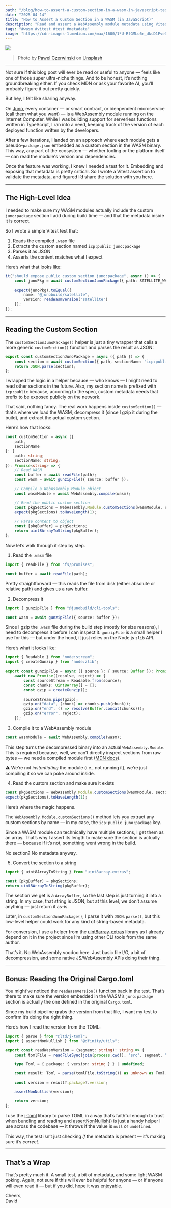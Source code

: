 ```yaml
---
path: "/blog/how-to-assert-a-custom-section-in-a-wasm-in-javascript-test"
date: "2025-04-14"
title: "How to Assert a Custom Section in a WASM (in JavaScript)"
description: "Read and assert a WebAssembly module metadata using Vitest, a quick recipe."
tags: "#wasm #vitest #test #metadata"
image: "https://cdn-images-1.medium.com/max/1600/1*U-RfGMLu6r_dkcD1FveD_A.jpeg"
---
```


![](https://cdn-images-1.medium.com/max/1600/1*U-RfGMLu6r_dkcD1FveD_A.jpeg)

> Photo by [Pawel Czerwinski](https://unsplash.com/fr/@pawel_czerwinski?utm_content=creditCopyText&utm_medium=referral&utm_source=unsplash) on [Unsplash](https://unsplash.com/fr/photos/motif-darriere-plan-HypiDneHQsQ?utm_content=creditCopyText&utm_medium=referral&utm_source=unsplash)

---

Not sure if this blog post will ever be read or useful to anyone — feels like one of those super ultra-niche things. And to be honest, it’s nothing groundbreaking either. If you check MDN or ask your favorite AI, you’ll probably figure it out pretty quickly.

But hey, I felt like sharing anyway.

On [Juno](https://juno.build/), every container — or smart contract, or idenpendent microservice (call them what you want) — is a WebAssembly module running on the Internet Computer. While I was building support for serverless functions written in TypeScript, I ran into a need, keeping track of the version of each deployed function written by the developers.

After a few iterations, I landed on an approach where each module gets a pseudo-`package.json` embedded as a custom section in the WASM binary. This way, any part of the ecosystem — whether tooling or the platform itself — can read the module's version and dependencies.

Once the feature was working, I knew I needed a test for it. Embedding and exposing that metadata is pretty critical. So I wrote a Vitest assertion to validate the metadata, and figured I’d share the solution with you here.

---

## The High-Level Idea

I needed to make sure my WASM modules actually include the custom `juno:package` section I add during build time — and that the metadata inside it is correct.

So I wrote a simple Vitest test that:

1.  Reads the compiled `.wasm` file
2.  Extracts the custom section named `icp:public juno:package`
3.  Parses it as JSON
4.  Asserts the content matches what I expect

Here’s what that looks like:

```typescript
it("should expose public custom section juno:package", async () => {
	const junoPkg = await customSectionJunoPackage({ path: SATELLITE_WASM_PATH });

	expect(junoPkg).toEqual({
		name: "@junobuild/satellite",
		version: readWasmVersion("satellite")
	});
});
```

---

## Reading the Custom Section

The `customSectionJunoPackage()` helper is just a tiny wrapper that calls a more generic `customSection()` function and parses the result as JSON:

```typescript
export const customSectionJunoPackage = async ({ path }) => {
	const section = await customSection({ path, sectionName: "icp:public juno:package" });
	return JSON.parse(section);
};
```

I wrapped the logic in a helper because — who knows — I might need to read other sections in the future. Also, my section name is prefixed with `icp:public` because, according to the spec, custom metadata needs that prefix to be exposed publicly on the network.

That said, nothing fancy. The real work happens inside `customSection()` — that’s where we load the WASM, decompress it (since I gzip it during the build), and extract the actual custom section.

Here’s how that looks:

```typescript
const customSection = async ({
	path,
	sectionName
}: {
	path: string;
	sectionName: string;
}): Promise<string> => {
	// Read WASM
	const buffer = await readFile(path);
	const wasm = await gunzipFile({ source: buffer });

	// Compile a WebAssembly.Module object
	const wasmModule = await WebAssembly.compile(wasm);

	// Read the public custom section
	const pkgSections = WebAssembly.Module.customSections(wasmModule, sectionName);
	expect(pkgSections).toHaveLength(1);

	// Parse content to object
	const [pkgBuffer] = pkgSections;
	return uint8ArrayToString(pkgBuffer);
};
```

Now let’s walk through it step by step.

1.  Read the `.wasm` file

```typescript
import { readFile } from "fs/promises";

const buffer = await readFile(path);
```

Pretty straightforward — this reads the file from disk (either absolute or relative path) and gives us a raw buffer.

2. Decompress it

```typescript
import { gunzipFile } from "@junobuild/cli-tools";

const wasm = await gunzipFile({ source: buffer });
```

Since I gzip the `.wasm` file during the build step (mostly for size reasons), I need to decompress it before I can inspect it. `gunzipFile` is a small helper I use for this — but under the hood, it just relies on the Node.js `zlib` API.

Here’s what it looks like:

```typescript
import { Readable } from "node:stream";
import { createGunzip } from "node:zlib";

export const gunzipFile = async ({ source }: { source: Buffer }): Promise<Buffer> =>
	await new Promise((resolve, reject) => {
		const sourceStream = Readable.from(source);
		const chunks: Uint8Array[] = [];
		const gzip = createGunzip();

		sourceStream.pipe(gzip);
		gzip.on("data", (chunk) => chunks.push(chunk));
		gzip.on("end", () => resolve(Buffer.concat(chunks)));
		gzip.on("error", reject);
	});
```

3. Compile it to a WebAssembly module

```typescript
const wasmModule = await WebAssembly.compile(wasm);
```

This step turns the decompressed binary into an actual `WebAssembly.Module`. This is required because, well, we can’t directly inspect sections from raw bytes — we need a compiled module first ([MDN docs](https://developer.mozilla.org/en-US/docs/WebAssembly/Reference/JavaScript_interface/compile_static)).

⚠️ We’re not _instantiating_ the module (i.e., not running it), we’re just compiling it so we can poke around inside.

4. Read the custom section and make sure it exists

```typescript
const pkgSections = WebAssembly.Module.customSections(wasmModule, sectionName);
expect(pkgSections).toHaveLength(1);
```

Here’s where the magic happens.

The `WebAssembly.Module.customSections()` method lets you extract any custom sections by name — in my case, the `icp:public juno:package` key.

Since a WASM module can technically have multiple sections, I get them as an array. That’s why I assert its length to make sure the section is actually there — because if it’s not, something went wrong in the build.

No section? No metadata anyway.

5. Convert the section to a string

```typescript
import { uint8ArrayToString } from "uint8array-extras";

const [pkgBuffer] = pkgSections;
return uint8ArrayToString(pkgBuffer);
```

The section we get is a `ArrayBuffer`, so the last step is just turning it into a string. In my case, that string is JSON, but at this level, we don’t assume anything — just return it as-is.

Later, in `customSectionJunoPackage()`, I parse it with `JSON.parse()`, but this low-level helper could work for any kind of string-based metadata.

For conversion, I use a helper from the [uint8array-extras](https://github.com/sindresorhus/uint8array-extras) library as I already depend on it in the project since I’m using other CLI tools from the same author.

That’s it. No WebAssembly voodoo here. Just basic file I/O, a bit of decompression, and some native JS/WebAssembly APIs doing their thing.

---

## Bonus: Reading the Original Cargo.toml

You might’ve noticed the `readWasmVersion()` function back in the test. That’s there to make sure the version embedded in the WASM’s `juno:package` section is actually the one defined in the original `Cargo.toml`.

Since my build pipeline grabs the version from that file, I want my test to confirm it’s doing the right thing.

Here’s how I read the version from the TOML:

```typescript
import { parse } from "@ltd/j-toml";
import { assertNonNullish } from "@dfinity/utils";

export const readWasmVersion = (segment: string): string => {
	const tomlFile = readFileSync(join(process.cwd(), "src", segment, "Cargo.toml"));

	type Toml = { package: { version: string } } | undefined;

	const result: Toml = parse(tomlFile.toString()) as unknown as Toml;

	const version = result?.package?.version;

	assertNonNullish(version);

	return version;
};
```

I use the [j-toml](https://github.com/LongTengDao/j-toml) library to parse TOML in a way that’s faithful enough to trust when bundling and reading and [assertNonNullish()](https://github.com/dfinity/ic-js/tree/main/packages/utils#gear-assertnonnullish) is just a handy helper I use across the codebase — it throws if the value is `null` or `undefined`.

This way, the test isn’t just checking _if_ the metadata is present — it’s making sure it’s _correct_.

---

## That’s a Wrap

That’s pretty much it. A small test, a bit of metadata, and some light WASM poking. Again, not sure if this will ever be helpful for anyone — or if anyone will even read it — but if you did, hope it was enjoyable.

Cheers,  
David

